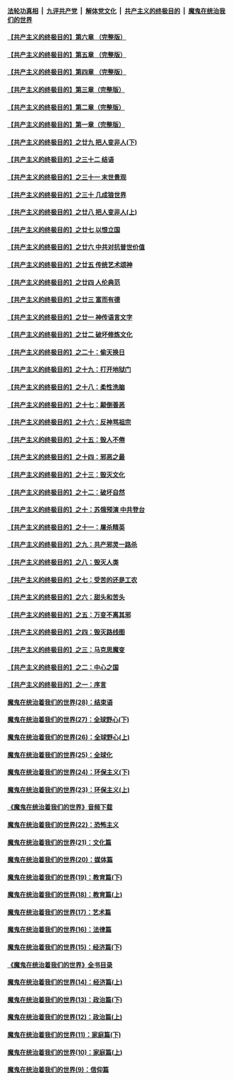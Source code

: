 

####  [法轮功真相](../../../../basic/blob/master/README.md?t=06061731) &nbsp;|&nbsp; [九评共产党](../../../../9ping.md/blob/master/README.md?t=06061731) &nbsp;|&nbsp; [解体党文化](../../../../jtdwh.md/blob/master/README.md?t=06061731)  &nbsp;|&nbsp; [共产主义的终极目的](../../../../gczydzjmd.md/blob/master/README.md?t=06061731) &nbsp;|&nbsp; [魔鬼在统治我们的世界](../../../../mgztzwmdsj.md/blob/master/README.md?t=06061731) 

#### [【共产主义的终极目的】第六章 （完整版）](../pages/nsc422/n11428913.md?t=06061731) 

#### [【共产主义的终极目的】第五章 （完整版）](../pages/nsc422/n11428912.md?t=06061731) 

#### [【共产主义的终极目的】第四章 （完整版）](../pages/nsc422/n11428907.md?t=06061731) 

#### [【共产主义的终极目的】第三章（完整版）](../pages/nsc422/n11428848.md?t=06061731) 

#### [【共产主义的终极目的】第二章（完整版）](../pages/nsc422/n11428831.md?t=06061731) 

#### [【共产主义的终极目的】第一章（完整版）](../pages/nsc422/n11417651.md?t=06061731) 

#### [【共产主义的终极目的】之廿九 把人变非人(下)](../pages/nsc422/n11344140.md?t=06061731) 

#### [【共产主义的终极目的】之三十二 结语](../pages/nsc422/n11360535.md?t=06061731) 

#### [【共产主义的终极目的】之三十一 末世景观](../pages/nsc422/n11351129.md?t=06061731) 

#### [【共产主义的终极目的】之三十 几成狼世界](../pages/nsc422/n11348280.md?t=06061731) 

#### [【共产主义的终极目的】之廿八 把人变非人(上)](../pages/nsc422/n11340492.md?t=06061731) 

#### [【共产主义的终极目的】之廿七 以恨立国](../pages/nsc422/n11336944.md?t=06061731) 

#### [【共产主义的终极目的】之廿六 中共对抗普世价值](../pages/nsc422/n11324785.md?t=06061731) 

#### [【共产主义的终极目的】之廿五 传统艺术颂神](../pages/nsc422/n11296396.md?t=06061731) 

#### [【共产主义的终极目的】之廿四 人伦典范](../pages/nsc422/n11296397.md?t=06061731) 

#### [【共产主义的终极目的】之廿三 富而有德](../pages/nsc422/n11283598.md?t=06061731) 

#### [【共产主义的终极目的】之廿一 神传语言文字](../pages/nsc422/n11263265.md?t=06061731) 

#### [【共产主义的终极目的】之廿二 破坏修炼文化](../pages/nsc422/n11245728.md?t=06061731) 

#### [【共产主义的终极目的】之二十：偷天换日](../pages/nsc422/n11238846.md?t=06061731) 

#### [【共产主义的终极目的】之十九：打开地狱门](../pages/nsc422/n11206376.md?t=06061731) 

#### [【共产主义的终极目的】之十八：柔性洗脑](../pages/nsc422/n11199994.md?t=06061731) 

#### [【共产主义的终极目的】之十七：颠倒善恶](../pages/nsc422/n11179782.md?t=06061731) 

#### [【共产主义的终极目的】之十六：反神骂祖宗](../pages/nsc422/n11166798.md?t=06061731) 

#### [【共产主义的终极目的】之十五：毁人不倦](../pages/nsc422/n11166792.md?t=06061731) 

#### [【共产主义的终极目的】之十四：邪恶之最](../pages/nsc422/n11150249.md?t=06061731) 

#### [【共产主义的终极目的】之十三：毁灭文化](../pages/nsc422/n11135227.md?t=06061731) 

#### [【共产主义的终极目的】之十二：破坏自然](../pages/nsc422/n11135214.md?t=06061731) 

#### [【共产主义的终极目的】之十：苏俄预演 中共登台](../pages/nsc422/n11118424.md?t=06061731) 

#### [【共产主义的终极目的】之十一：屠杀精英](../pages/nsc422/n11118442.md?t=06061731) 

#### [【共产主义的终极目的】之九：共产邪灵一路杀](../pages/nsc422/n11114139.md?t=06061731) 

#### [【共产主义的终极目的】之八：毁灭人类](../pages/nsc422/n11108503.md?t=06061731) 

#### [【共产主义的终极目的】之七：受苦的还是工农](../pages/nsc422/n11101809.md?t=06061731) 

#### [【共产主义的终极目的】之六：甜头和苦头](../pages/nsc422/n11096971.md?t=06061731) 

#### [【共产主义的终极目的】之五：万变不离其邪](../pages/nsc422/n11091285.md?t=06061731) 

#### [【共产主义的终极目的】之四：毁灭路线图](../pages/nsc422/n11086284.md?t=06061731) 

#### [【共产主义的终极目的】之三：马克思魔变](../pages/nsc422/n11061941.md?t=06061731) 

#### [【共产主义的终极目的】之二：中心之国](../pages/nsc422/n11047728.md?t=06061731) 

#### [【共产主义的终极目的】之一：序言](../pages/nsc422/n11086077.md?t=06061731) 

#### [魔鬼在统治着我们的世界(28)：结束语](../pages/nsc422/n10936246.md?t=06061731) 

#### [魔鬼在统治着我们的世界(27)：全球野心(下)](../pages/nsc422/n10928319.md?t=06061731) 

#### [魔鬼在统治着我们的世界(26)：全球野心(上)](../pages/nsc422/n10900318.md?t=06061731) 

#### [魔鬼在统治着我们的世界(25)：全球化](../pages/nsc422/n10788205.md?t=06061731) 

#### [魔鬼在统治着我们的世界(24)：环保主义(下)](../pages/nsc422/n10695307.md?t=06061731) 

#### [魔鬼在统治着我们的世界(23)：环保主义(上)](../pages/nsc422/n10688613.md?t=06061731) 

#### [《魔鬼在统治着我们的世界》音频下载](../pages/nsc422/n10635553.md?t=06061731) 

#### [魔鬼在统治着我们的世界(22)：恐怖主义](../pages/nsc422/n10614727.md?t=06061731) 

#### [魔鬼在统治着我们的世界(21)：文化篇](../pages/nsc422/n10597706.md?t=06061731) 

#### [魔鬼在统治着我们的世界(20)：媒体篇](../pages/nsc422/n10586579.md?t=06061731) 

#### [魔鬼在统治着我们的世界(19)：教育篇(下)](../pages/nsc422/n10564808.md?t=06061731) 

#### [魔鬼在统治着我们的世界(18)：教育篇(上)](../pages/nsc422/n10526970.md?t=06061731) 

#### [魔鬼在统治着我们的世界(17)：艺术篇](../pages/nsc422/n10499093.md?t=06061731) 

#### [魔鬼在统治着我们的世界(16)：法律篇](../pages/nsc422/n10485969.md?t=06061731) 

#### [魔鬼在统治着我们的世界(15)：经济篇(下)](../pages/nsc422/n10469975.md?t=06061731) 

#### [《魔鬼在统治着我们的世界》全书目录](../pages/nsc422/n10464261.md?t=06061731) 

#### [魔鬼在统治着我们的世界(14)：经济篇(上)](../pages/nsc422/n10457370.md?t=06061731) 

#### [魔鬼在统治着我们的世界(13)：政治篇(下)](../pages/nsc422/n10448270.md?t=06061731) 

#### [魔鬼在统治着我们的世界(12)：政治篇(上)](../pages/nsc422/n10444576.md?t=06061731) 

#### [魔鬼在统治着我们的世界(11)：家庭篇(下)](../pages/nsc422/n10440961.md?t=06061731) 

#### [魔鬼在统治着我们的世界(10)：家庭篇(上)](../pages/nsc422/n10435448.md?t=06061731) 

#### [魔鬼在统治着我们的世界(9)：信仰篇](../pages/nsc422/n10432159.md?t=06061731) 

